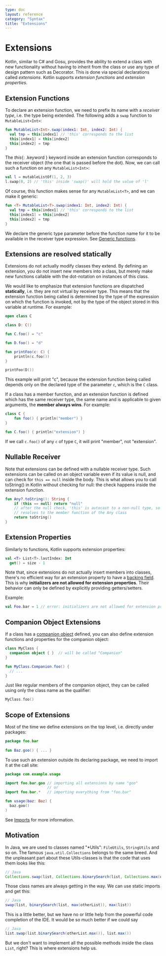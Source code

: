 ```yaml
---
type: doc
layout: reference
category: "Syntax"
title: "Extensions"
---
```


# Extensions

Kotlin, similar to C# and Gosu, provides the ability to extend a class with new functionality without having to inherit from the class or use any type of design pattern such as Decorator.
This is done via special declarations called _extensions_. Kotlin supports _extension functions_ and _extension properties_.

## Extension Functions

To declare an extension function, we need to prefix its name with a _receiver type_, i.e. the type being extended.
The following adds a `swap` function to `MutableList<Int>`:

``` kotlin
fun MutableList<Int>.swap(index1: Int, index2: Int) {
  val tmp = this[index1] // 'this' corresponds to the list
  this[index1] = this[index2]
  this[index2] = tmp
}
```

The *this*{: .keyword } keyword inside an extension function corresponds to the receiver object (the one that is passed before the dot). 
Now, we can call such a function on any `MutableList<Int>`:

``` kotlin
val l = mutableListOf(1, 2, 3)
l.swap(0, 2) // 'this' inside 'swap()' will hold the value of 'l'
```

Of course, this function makes sense for any `MutableList<T>`, and we can make it generic:

``` kotlin
fun <T> MutableList<T>.swap(index1: Int, index2: Int) {
  val tmp = this[index1] // 'this' corresponds to the list
  this[index1] = this[index2]
  this[index2] = tmp
}
```

We declare the generic type parameter before the function name for it to be available in the receiver type expression. 
See [Generic functions](generics.html).

## Extensions are resolved **statically**

Extensions do not actually modify classes they extend. By defining an extension, you do not insert new members into a class,
but merely make new functions callable with the dot-notation on instances of this class.

We would like to emphasize that extension functions are dispatched **statically**, i.e. they are not virtual by receiver type.
This means that the extension function being called is determined by the type of the expression on which the function is invoked,
not by the type of the object stored in this variable at runtime. For example:

``` kotlin
open class C

class D: C()

fun C.foo() = "c"

fun D.foo() = "d"

fun printFoo(c: C) {
    println(c.foo())
}

printFoo(D())
```

This example will print "c", because the extension function being called depends only on the declared type of the
parameter `c`, which is the `C` class.

If a class has a member function, and an extension function is defined which has the same receiver type, the same name
and is applicable to given arguments, the **member always wins**.
For example:

``` kotlin
class C {
    fun foo() { println("member") }
}

fun C.foo() { println("extension") }
```

If we call `c.foo()` of any `c` of type `C`, it will print "member", not "extension".

## Nullable Receiver

Note that extensions can be defined with a nullable receiver type. Such extensions can be called on an object variable
even if its value is null, and can check for `this == null` inside the body. This is what allows you
to call toString() in Kotlin without checking for null: the check happens inside the extension function.

``` kotlin
fun Any?.toString(): String {
    if (this == null) return "null"
    // after the null check, 'this' is autocast to a non-null type, so the toString() below
    // resolves to the member function of the Any class
    return toString()
}
```

## Extension Properties

Similarly to functions, Kotlin supports extension properties:

``` kotlin
val <T> List<T>.lastIndex: Int
  get() = size - 1
```

Note that, since extensions do not actually insert members into classes, there's no efficient way for an extension 
property to have a [backing field](properties.html#backing-fields). This is why **initializers are not allowed for 
extension properties**. Their behavior can only be defined by explicitly providing getters/setters.

Example:

``` kotlin
val Foo.bar = 1 // error: initializers are not allowed for extension properties
```


## Companion Object Extensions

If a class has a [companion object](object-declarations.html#companion-objects) defined, you can also define extension
functions and properties for the companion object:

``` kotlin
class MyClass {
  companion object { }  // will be called "Companion"
}

fun MyClass.Companion.foo() {
  // ...
}
```

Just like regular members of the companion object, they can be called using only the class name as the qualifier:

``` kotlin
MyClass.foo()
```


## Scope of Extensions

Most of the time we define extensions on the top level, i.e. directly under packages:
 
``` kotlin
package foo.bar
 
fun Baz.goo() { ... } 
``` 

To use such an extension outside its declaring package, we need to import it at the call site:

``` kotlin
package com.example.usage

import foo.bar.goo // importing all extensions by name "goo"
                   // or
import foo.bar.*   // importing everything from "foo.bar"

fun usage(baz: Baz) {
  baz.goo()
)

```

See [Imports](packages.html#imports) for more information.
 
## Motivation

In Java, we are used to classes named "\*Utils": `FileUtils`, `StringUtils` and so on. The famous `java.util.Collections` belongs to the same breed.
And the unpleasant part about these Utils-classes is that the code that uses them looks like this:

``` java
// Java
Collections.swap(list, Collections.binarySearch(list, Collections.max(otherList)), Collections.max(list))
```

Those class names are always getting in the way. We can use static imports and get this:

``` java
// Java
swap(list, binarySearch(list, max(otherList)), max(list))
```

This is a little better, but we have no or little help from the powerful code completion of the IDE. It would be so much better if we could say

``` java
// Java
list.swap(list.binarySearch(otherList.max()), list.max())
```

But we don't want to implement all the possible methods inside the class `List`, right? This is where extensions help us.
